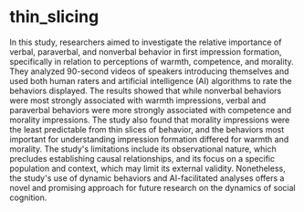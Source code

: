 # thin_slicing
In this study, researchers aimed to investigate the relative importance of verbal, paraverbal, and nonverbal behavior in first impression formation, specifically in relation to perceptions of warmth, competence, and morality. They analyzed 90-second videos of speakers introducing themselves and used both human raters and artificial intelligence (AI) algorithms to rate the behaviors displayed. The results showed that while nonverbal behaviors were most strongly associated with warmth impressions, verbal and paraverbal behaviors were more strongly associated with competence and morality impressions. The study also found that morality impressions were the least predictable from thin slices of behavior, and the behaviors most important for understanding impression formation differed for warmth and morality. The study's limitations include its observational nature, which precludes establishing causal relationships, and its focus on a specific population and context, which may limit its external validity. Nonetheless, the study's use of dynamic behaviors and AI-facilitated analyses offers a novel and promising approach for future research on the dynamics of social cognition.
